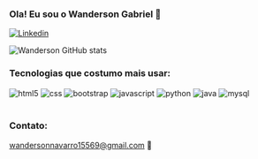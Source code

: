 ### Ola! Eu sou o Wanderson Gabriel 👋

[![Linkedin](https://img.shields.io/badge/LinkedIn-0077B5?style=for-the-badge&logo=linkedin&logoColor=white)](https://www.linkedin.com/in/wanderson-gabriel-025593227/)

![Wanderson GitHub stats](https://github-readme-stats.vercel.app/api?username=wandersongabri&show_icons=true&theme=radical)<br/>


### Tecnologias que costumo mais usar:

<div style= "display: inline_block">
  <img align="center" alt= "html5"src="https://img.shields.io/badge/HTML5-E34F26?style=for-the-badge&logo=html5&logoColor=white"/>
  <img align="center" alt= "css"src="https://img.shields.io/badge/CSS-239120?&style=for-the-badge&logo=css3&logoColor=white"/>
  <img align="center" alt= "bootstrap"src="https://img.shields.io/badge/Bootstrap-563D7C?style=for-the-badge&logo=bootstrap&logoColor=white"/>
  <img align="center" alt= "javascript"src="https://img.shields.io/badge/JavaScript-F7DF1E?style=for-the-badge&logo=javascript&logoColor=black"/>
  <img align="center" alt= "python"src="https://img.shields.io/badge/Python-14354C?style=for-the-badge&logo=python&logoColor=white"/>
  <img align="center" alt= "java"src="https://img.shields.io/badge/Java-ED8B00?style=for-the-badge&logo=openjdk&logoColor=white"/>
  <img align="center" alt= "mysql"src="https://img.shields.io/badge/MySQL-00000F?style=for-the-badge&logo=mysql&logoColor=white"/>
<div/>
<br/>
  
### Contato:
wandersonnavarro15569@gmail.com :email:
